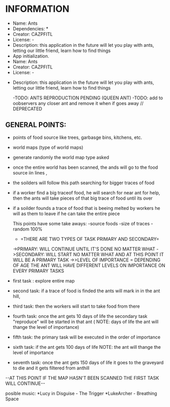 # INFORMATION
* Name: Ants
* Dependencies: *
* Creator: CAZPFITL
* License: -
* Description: this application in the future will let you play with ants, letting our little friend, learn how to find things
* App initialization.
* Name: Ants
* Creator: CAZPFITL
* License: -
- Description: this application in the future will let you play with ants, letting our little friend, learn how to find things

    -TODO: ANTS REPRODUCTION PENDING (QUEEN ANT)
    -TODO: add to oobservers any closer ant and remove it when if goes away // DEPRECATED


## GENERAL POINTS:
* points of food source like trees, garbasge bins, kitchens, etc.
* world maps (type of world maps)
* generate randomly the world map type asked
* once the entire world has been scanned, the ands will go to the food source iin lines , 
* the soilders will follow this path searching for bigger traces of food
* if a worker find a big traceof food, he will search for near ant for help, then the ants will take pieces of that big trace of food until its over
* if a soilder founds a trace of food that is beeing melted by workers he will as them to leave if he can take the entire piece
    
     This points have some take aways:
         -source foods 
         -size of traces
         -random 100%

    - =THERE ARE TWO TYPES OF TASK PRIMARY AND SECONDARY=

    ->PRIMARY: WILL CONTINUE UNTIL IT'S DONE NO MATTER WHAT
    ->SECONDARY: WILL START NO MATTER WHAT AND AT THIS POINT IT WILL BE A PRIMARY TASK
    ->>LEVEL OF IMPORTANCE = DEPENDING OF AGE THE ANT WILL HAVE DIFFERENT LEVELS ON IMPORTANCE ON EVERY PRIMARY TASKS

* first task : explore entire map 
* second task: if a trace of food is finded the ants will mark in in the ant hill, 
* third task: then the workers will start to take food from there
* fourth task: once the ant gets 10 days of life the secondary task "reproduce" will be started in that ant ( NOTE: days of life the ant will thange the level of importance)
* fifth task: the primary task will be executed in the order of importance
* sixth task: if the ant gets 100 days of life NOTE: the ant will thange the level of importance
* seventh task: once the ant gets 150 days of life it goes to the graveyard to die and it gets filtered from anthill 

 --AT THIS POINT IF THE MAP HASN'T BEEN SCANNED THE FIRST TASK WILL CONTINUE--
 
 posible music: 
    *Lucy in Disguise - The Trigger
    *LukeArcher - Breathing Space
 
